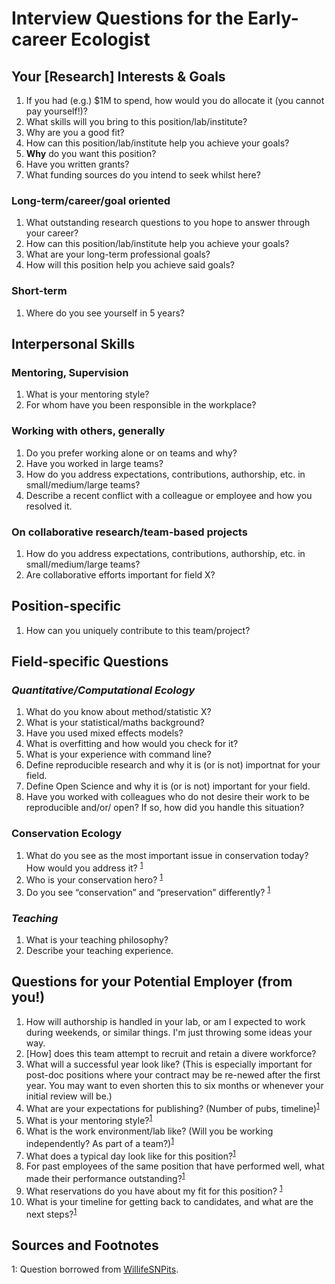 # Interview Questions for the Early-career Ecologist

## Your \[Research\] Interests & Goals
1. If you had (e.g.) $1M to spend, how would you do allocate it (you cannot pay yourself!)?
1. What skills will you bring to this position/lab/institute? 
1. Why are you a good fit?
1. How can this position/lab/institute help you achieve your goals?
1. **Why** do you want this position?
1. Have you written grants? 
1. What funding sources do you intend to seek whilst here?


### Long-term/career/goal oriented
1. What outstanding research questions to you hope to answer through your career?
1. How can this position/lab/institute help you achieve your goals?
1. What are your long-term professional goals?
1. How will this position help you achieve said goals?

### Short-term 
1. Where do you see yourself in 5 years?

## Interpersonal Skills

### Mentoring, Supervision
1. What is your mentoring style?
1. For whom have you been responsible in the workplace?

### Working with others, generally
1. Do you prefer working alone or on teams and why?
1. Have you worked in large teams?
1. How do you address expectations, contributions, authorship, etc. in small/medium/large teams?
1. Describe a recent conflict with a colleague or employee and how you resolved it.

### On collaborative research/team-based projects
1. How do you address expectations, contributions, authorship, etc. in small/medium/large teams?
1. Are collaborative efforts important for field X?

## Position-specific
1. How can you uniquely contribute to this team/project?

## Field-specific Questions

### *Quantitative/Computational Ecology*
1. What do you know about method/statistic X?
1. What is your statistical/maths background? 
1. Have you used mixed effects models?
1. What is overfitting and how would you check for it?
1. What is your experience with command line?
1. Define reproducible research and why it is (or is not) importnat for your field.
1. Define Open Science and why it is (or is not) important for your field.
1. Have you worked with colleagues who do not desire their work to be reproducible and/or/ open? If so, how did you handle this situation?


### **Conservation Ecology**
1. What do you see as the most important issue in conservation today? How would you address it? <sup>[1](#myfootnote1)</sup>
1. Who is your conservation hero? <sup>[1](#myfootnote1)</sup>
1. Do you see “conservation” and “preservation” differently? <sup>[1](#myfootnote1)</sup>


### *Teaching*
1. What is your teaching philosophy?
1. Describe your teaching experience.

## Questions for **your** Potential Employer (from you!)
1. How will authorship is handled in your lab, or am I expected to work during weekends, or similar things. I'm just throwing some ideas your way.
1. \[How\] does this team attempt to recruit and retain a divere workforce?
1. What will a successful year look like? (This is especially important for post-doc positions where your contract may be re-newed after the first year. You may want to even shorten this to six months or whenever your initial review will be.)
1. What are your expectations for publishing? (Number of pubs, timeline)<sup>[1](#myfootnote1)</sup>
1. What is your mentoring style?<sup>[1](#myfootnote1)</sup>
1. What is the work environment/lab like? (Will you be working independently? As part of a team?)<sup>[1](#myfootnote1)</sup>
1. What does a typical day look like for this position?<sup>[1](#myfootnote1)</sup>
1. For past employees of the same position that have performed well, what made their performance outstanding?<sup>[1](#myfootnote1)</sup>
1. What reservations do you have about my fit for this position? <sup>[1](#myfootnote1)</sup>
1. What is your timeline for getting back to candidates, and what are the next steps?<sup>[1](#myfootnote1)</sup>



## Sources and Footnotes
<a name="myfootnote1">1</a>: Question borrowed from [WillifeSNPits](https://wildlifesnpits.wordpress.com/2014/01/01/what-to-expect-when-interviewing-for-ecology-and-conservation-jobs/).

